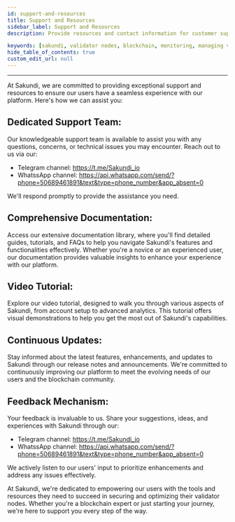 ```yaml
---
id: support-and-resources
title: Support and Resources
sidebar_label: Support and Resources
description: Provide resources and contact information for customer support in case users encounter any issues or have questions.

keywords: [sakundi, validator nodes, blockchain, monitoring, managing validator nodes, support, resources]
hide_table_of_contents: true
custom_edit_url: null
---
```


---

At Sakundi, we are committed to providing exceptional support and resources to ensure our users have a seamless experience with our platform. Here's how we can assist you:

## Dedicated Support Team: 

Our knowledgeable support team is available to assist you with any questions, concerns, or technical issues you may encounter. Reach out to us via our:

* Telegram channel: https://t.me/Sakundi_io
* WhatssApp channel: https://api.whatsapp.com/send/?phone=50689461891&text&type=phone_number&app_absent=0

We'll respond promptly to provide the assistance you need.

## Comprehensive Documentation: 

Access our extensive documentation library, where you'll find detailed guides, tutorials, and FAQs to help you navigate Sakundi's features and functionalities effectively. Whether you're a novice or an experienced user, our documentation provides valuable insights to enhance your experience with our platform.

## Video Tutorial: 
Explore our video tutorial, designed to walk you through various aspects of Sakundi, from account setup to advanced analytics. This tutorial offers visual demonstrations to help you get the most out of Sakundi's capabilities.

## Continuous Updates: 
Stay informed about the latest features, enhancements, and updates to Sakundi through our release notes and announcements. We're committed to continuously improving our platform to meet the evolving needs of our users and the blockchain community.

## Feedback Mechanism: 
Your feedback is invaluable to us. Share your suggestions, ideas, and experiences with Sakundi through our:

* Telegram channel: https://t.me/Sakundi_io
* WhatssApp channel: https://api.whatsapp.com/send/?phone=50689461891&text&type=phone_number&app_absent=0

We actively listen to our users' input to prioritize enhancements and address any issues effectively.

At Sakundi, we're dedicated to empowering our users with the tools and resources they need to succeed in securing and optimizing their validator nodes. Whether you're a blockchain expert or just starting your journey, we're here to support you every step of the way.